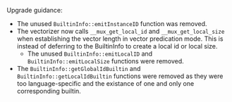Upgrade guidance:

* The unused `BuiltinInfo::emitInstanceID` function was removed.
* The vectorizer now calls `__mux_get_local_id` and `__mux_get_local_size` when
  establishing the vector length in vector predication mode. This is instead of
  deferring to the BuiltinInfo to create a local id or local size.
  * The unused `BuiltinInfo::emitLocalID` and `BuiltinInfo::emitLocalSize`
    functions were removed.
* The `BuiltinInfo::getGlobalIdBuiltin` and `BuiltinInfo::getLocalIdBuiltin`
  functions were removed as they were too language-specific and the existance
  of one and only one corresponding builtin.
